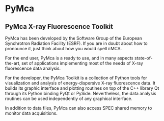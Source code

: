 ﻿# PyMca

## PyMca X-ray Fluorescence Toolkit

PyMca has been developed by the Software Group of the European Synchrotron Radiation Facility (ESRF). If you are in doubt about how to pronounce it, just think about how you would spell  πMCA.

For the end user, PyMca is a ready to use, and in many aspects state-of-the-art, set of applications implementing most of the needs of X-ray fluorescence data analysis.

For the developer, the PyMca Toolkit is a collection of Python tools for visualization and analysis of energy-dispersive X-ray fluorescence data. It builds its graphic interface and plotting routines on top of the C++ library Qt through its Python binding PyQt or PySide. Nevertheless, the data analysis routines can be used independently of any graphical interface.

In addition to data files, PyMca can also access SPEC shared memory to monitor data acquisitions. 